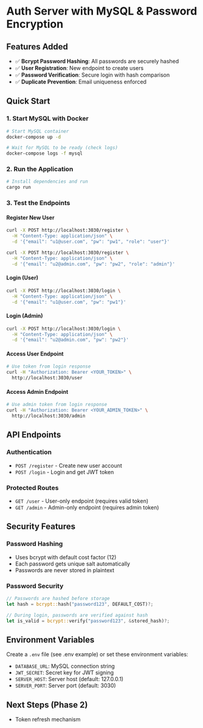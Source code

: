 # Auth Server with MySQL & Password Encryption

## Features Added
- ✅ **Bcrypt Password Hashing**: All passwords are securely hashed
- ✅ **User Registration**: New endpoint to create users
- ✅ **Password Verification**: Secure login with hash comparison
- ✅ **Duplicate Prevention**: Email uniqueness enforced

## Quick Start

### 1. Start MySQL with Docker
```bash
# Start MySQL container
docker-compose up -d

# Wait for MySQL to be ready (check logs)
docker-compose logs -f mysql
```

### 2. Run the Application
```bash
# Install dependencies and run
cargo run
```

### 3. Test the Endpoints

#### Register New User
```bash
curl -X POST http://localhost:3030/register \
  -H "Content-Type: application/json" \
  -d '{"email": "u1@user.com", "pw": "pw1", "role": "user"}'

curl -X POST http://localhost:3030/register \
  -H "Content-Type: application/json" \
  -d '{"email": "u2@admin.com", "pw": "pw2", "role": "admin"}'
```

#### Login (User)
```bash
curl -X POST http://localhost:3030/login \
  -H "Content-Type: application/json" \
  -d '{"email": "u1@user.com", "pw": "pw1"}'
```

#### Login (Admin)
```bash
curl -X POST http://localhost:3030/login \
  -H "Content-Type: application/json" \
  -d '{"email": "u2@admin.com", "pw": "pw2"}'
```

#### Access User Endpoint
```bash
# Use token from login response
curl -H "Authorization: Bearer <YOUR_TOKEN>" \
  http://localhost:3030/user
```

#### Access Admin Endpoint
```bash
# Use admin token from login response
curl -H "Authorization: Bearer <YOUR_ADMIN_TOKEN>" \
  http://localhost:3030/admin
```

## API Endpoints

### Authentication
- `POST /register` - Create new user account
- `POST /login` - Login and get JWT token

### Protected Routes
- `GET /user` - User-only endpoint (requires valid token)
- `GET /admin` - Admin-only endpoint (requires admin token)

## Security Features

### Password Hashing
- Uses bcrypt with default cost factor (12)
- Each password gets unique salt automatically
- Passwords are never stored in plaintext

### Password Security
```rust
// Passwords are hashed before storage
let hash = bcrypt::hash("password123", DEFAULT_COST)?;

// During login, passwords are verified against hash
let is_valid = bcrypt::verify("password123", &stored_hash)?;
```

## Environment Variables

Create a `.env` file (see .env example) or set these environment variables:
- `DATABASE_URL`: MySQL connection string
- `JWT_SECRET`: Secret key for JWT signing
- `SERVER_HOST`: Server host (default: 127.0.0.1)
- `SERVER_PORT`: Server port (default: 3030)


## Next Steps (Phase 2)
- Token refresh mechanism
